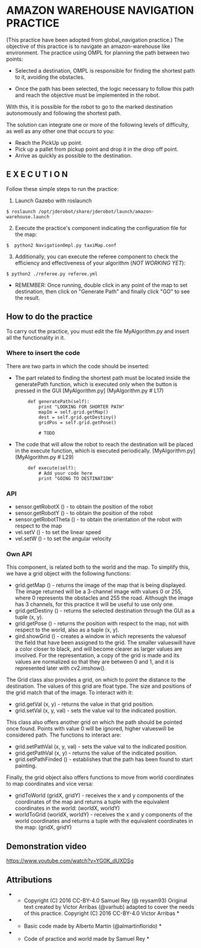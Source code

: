 # AMAZON WAREHOUSE NAVIGATION PRACTICE

(This practice have been adopted from global_navigation practice.)
The objective of this practice is to navigate an amazon-warehouse like environment.
The practice using OMPL for planning the path between two points:

- Selected a destination, OMPL is responsible for finding the 
shortest path to it, avoiding the obstacles.

- Once the path has been selected, the logic necessary to follow this path and 
reach the objective must be implemented in the robot.

With this, it is possible for the robot to go to the marked destination 
autonomously and following the shortest path.

The solution can integrate one or more of the following levels
of difficulty, as well as any other one that occurs to you:
* Reach the PickUp up point.
* Pick up a pallet from pickup point and drop it in the drop off point.
* Arrive as quickly as possible to the destination.

## E X E C U T I O N

Follow these simple steps to run the practice:
1. Launch Gazebo with roslaunch
```
$ roslaunch /opt/jderobot/share/jderobot/launch/amazon-warehouse.launch  
```

2. Execute the practice's component indicating the configuration file for the map:
```
$  python2 NavigationOmpl.py taxiMap.conf
```

3. Additionally, you can execute the referee component to check the efficiency 
and effectiveness of your algorithm (*NOT WORKING YET*):
```
$ python2 ./referee.py referee.yml
```
    
* REMEMBER: Once running, double click in any point of the map to set destination,
  then click on "Generate Path" and finally click "GO" to see the result.

## How to do the practice
To carry out the practice, you must edit the file MyAlgorithm.py and insert all 
the functionality in it.

### Where to insert the code
There are two parts in which the code should be inserted:

- The part related to finding the shortest path must be located inside the 
generatePath function, which is executed only when the button is pressed in 
the GUI [MyAlgorithm.py] (MyAlgorithm.py # L17)
```
        def generatePath(self):
            print "LOOKING FOR SHORTER PATH"
            mapIm = self.grid.getMap()      
            dest = self.grid.getDestiny()   
            gridPos = self.grid.getPose()

            # TODO
```

- The code that will allow the robot to reach the destination will be placed in 
the execute function, which is executed periodically. 
[MyAlgorithm.py] (MyAlgorithm.py # L29)

```
        def execute(self):
            # Add your code here
            print "GOING TO DESTINATION"
```

### API
* sensor.getRobotX () - to obtain the position of the robot
* sensor.getRobotY () - to obtain the position of the robot
* sensor.getRobotTheta () - to obtain the orientation of the robot with respect to the map
* vel.setV () - to set the linear speed
* vel.setW () - to set the angular velocity


### Own API
This component, is related both to the world and the map. To simplify this, we 
have a grid object with the following functions:
* grid.getMap () - returns the image of the map that is being displayed. 
The image returned will be a 3-channel image with values 0 or 255, 
where 0 represents the obstacles and 255 the road. Although the image has 3 
channels, for this practice it will be useful to use only one.
* grid.getDestiny () - returns the selected destination through the GUI as 
a tuple (x, y).
* grid.getPose () - returns the position with respect to the map, not with 
respect to the world, also as a tuple (x, y).
* gird.showGrid () - creates a window in which represents the values ​​of the 
field that have been assigned to the grid. The smaller values ​​will have a color 
closer to black, and will become clearer as larger values ​​are involved. For the 
representation, a copy of the grid is made and its values ​​are normalized so that 
they are between 0 and 1, and it is represented later with cv2.imshow().

The Grid class also provides a grid, on which to point the distance to the 
destination. The values ​​of this grid are float type. The size and positions of 
the grid match that of the image. To interact with it:
* grid.getVal (x, y) - returns the value in that grid position.
* grid.setVal (x, y, val) - sets the value val to the indicated position.

This class also offers another grid on which the path should be pointed once found. 
Points with value 0 will be ignored, higher values ​​will be considered path. 
The functions to interact are:
* grid.setPathVal (x, y, val) - sets the value val to the indicated position.
* grid.getPathVal (x, y) - returns the value of the indicated position.
* grid.setPathFinded () - establishes that the path has been found to start painting.

Finally, the grid object also offers functions to move from world coordinates to 
map coordinates and vice versa:
* gridToWorld (gridX, gridY) - receives the x and y components of the coordinates 
of the map and returns a tuple with the equivalent coordinates in the world: (worldX, worldY)
* worldToGrid (worldX, worldY) - receives the x and y components of the world 
coordinates and returns a tuple with the equivalent coordinates in the map: (gridX, gridY)


## Demonstration video
https://www.youtube.com/watch?v=YG0K_dUXDSg

## Attributions
* * Copyright (C) 2016 CC-BY-4.0 Samuel Rey (@ reysam93)
Original text created by Victor Arribas (@varhub) adapted to cover the needs of 
this practice. Copyright (C) 2016 CC-BY-4.0 Victor Arribas *

* * Basic code made by Alberto Martín (@almartinflorido) *
* * Code of practice and world made by Samuel Rey *
